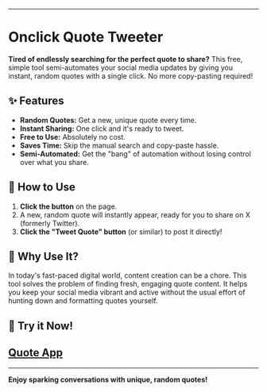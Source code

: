 -----

# Onclick Quote Tweeter

**Tired of endlessly searching for the perfect quote to share?** This free, simple tool semi-automates your social media updates by giving you instant, random quotes with a single click. No more copy-pasting required\!

## ✨ Features

  * **Random Quotes:** Get a new, unique quote every time.
  * **Instant Sharing:** One click and it's ready to tweet.
  * **Free to Use:** Absolutely no cost.
  * **Saves Time:** Skip the manual search and copy-paste hassle.
  * **Semi-Automated:** Get the "bang" of automation without losing control over what you share.

## 🚀 How to Use

1.  **Click the button** on the page.
2.  A new, random quote will instantly appear, ready for you to share on X (formerly Twitter).
3.  **Click the "Tweet Quote" button** (or similar) to post it directly\!

## 🤔 Why Use It?

In today's fast-paced digital world, content creation can be a chore. This tool solves the problem of finding fresh, engaging quote content. It helps you keep your social media vibrant and active without the usual effort of hunting down and formatting quotes yourself.

## 🔗 Try it Now\!

## [**Quote App**](https://dhruvdesai407.github.io/Quote-generator/)

-----

**Enjoy sparking conversations with unique, random quotes\!**
